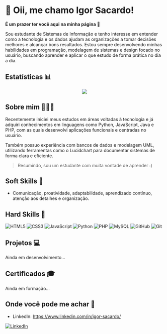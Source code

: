 # 👀 Oii, me chamo Igor Sacardo!

**É um prazer ter você aqui na minha página** 👋

Sou estudante de Sistemas de Informação e tenho interesse em entender como a tecnologia e os dados ajudam as organizações a tomar decisões melhores e alcançar bons resultados. Estou sempre desenvolvendo minhas habilidades em programação, modelagem de sistemas e design focado no usuário, buscando aprender e aplicar o que estudo de forma prática no dia a dia.

## Estatísticas 📊
<div align="center" display="inline-block"><img src="https://github-readme-stats.vercel.app/api/top-langs/?username=IgorSacardo&layout=compact&theme=dark"></div>

## Sobre mim 🙋🏻‍♂️ 
Recentemente iniciei meus estudos em áreas voltadas à tecnologia e já adquiri conhecimentos em linguagens como Python, JavaScript, Java e PHP, com as quais desenvolvi aplicações funcionais e centradas no usuário.<br>

Também possuo experiência com bancos de dados e modelagem UML, utilizando ferramentas como o Lucidchart para documentar sistemas de forma clara e eficiente.<br>

> Resumindo, sou um estudante com muita vontade de aprender :)

## Soft Skills 💭
- Comunicação, proatividade, adaptabilidade, aprendizado contínuo, atenção aos detalhes e organização.

## Hard Skills 🚀   
![HTML5](https://img.shields.io/badge/HTML5-E34F26?style=for-the-badge&logo=html5&logoColor=white)
![CSS3](https://img.shields.io/badge/CSS3-1572B6?style=for-the-badge&logo=css3&logoColor=white)
![JavaScript](https://img.shields.io/badge/JavaScript-F7DF1E?style=for-the-badge&logo=javascript&logoColor=black)
![Python](https://img.shields.io/badge/Python-3776AB?style=for-the-badge&logo=python&logoColor=white)
![PHP](https://img.shields.io/badge/PHP-777BB4?style=for-the-badge&logo=php&logoColor=white)
![MySQL](https://img.shields.io/badge/MySQL-00000F?style=for-the-badge&logo=mysql&logoColor=white)
![GitHub](https://img.shields.io/badge/GitHub-100000?style=for-the-badge&logo=github&logoColor=white)
![Git](	https://img.shields.io/badge/GIT-E44C30?style=for-the-badge&logo=git&logoColor=white)

## Projetos 💻
<div>Ainda em desenvolvimento...</div>

## Certificados 🎓 
<div>Ainda em formação...</div>

## Onde você pode me achar 💛
- LinkedIn: <a target="_blank" href="https://www.linkedin.com/in/igor-sacardo/">https://www.linkedin.com/in/igor-sacardo/</a>

[![LinkedIn](https://img.shields.io/badge/-LinkedIn-0A66C2?style=for-the-badge&logo=linkedin&logoColor=white)](https://www.linkedin.com/in/igor-sacardo/)

<!--
- 👋 Hi, I’m @IgorSacardo
- 👀 I’m interested in ...
- 🌱 I’m currently learning ...
- 💞️ I’m looking to collaborate on ...
- 📫 How to reach me ...
- 😄 Pronouns: ...
- ⚡ Fun fact: ...
-->
